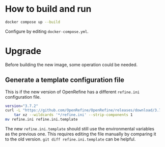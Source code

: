 # How to build and run

```bash
docker compose up --build
```

Configure by editing `docker-compose.yml`.

# Upgrade

Before building the new image, some operation could be needed.

## Generate a template configuration file

This is if the new version of OpenRefine has a different `refine.ini` configuration file.

```bash
version="3.7.2"
curl -L "https://github.com/OpenRefine/OpenRefine/releases/download/3.7.2/openrefine-linux-${version}.tar.gz" |
    tar xz --wildcards '*/refine.ini' --strip-components 1
mv refine.ini refine.ini.template
```

The new `refine.ini.template` should still use the environmental variables as the previous one.
This requires editing the file manually by comparing it to the old version.
`git diff refine.ini.template` can be helpful.
